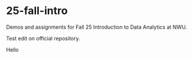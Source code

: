 # 25-fall-intro
Demos and assignments for Fall 25 Introduction to Data Analytics at NWU.

Test edit on official repository.

Hello
